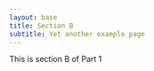 ```yaml
---
layout: base
title: Section B
subtitle: Yet another example page
---
```

This is section B of Part 1

